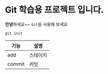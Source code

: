 # Git 학습용 프로젝트 입니다.

**안녕**하세요~~
`Git`을 사용해 보세요

```
git init
```
|기능|설명|
|---|---|
|add|스테이지|
|commit|커밋|

